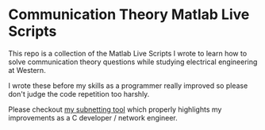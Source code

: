 # Communication Theory Matlab Live Scripts

This repo is a collection of the Matlab Live Scripts I wrote to learn how to
solve communication theory questions while studying electrical engineering at
Western.

I wrote these before my skills as a programmer really improved so please don't
judge the code repetition too harshly.

Please checkout [my subnetting tool](https://github.com/anakin4747/subnet)
which properly highlights my improvements as a C developer / network engineer.
